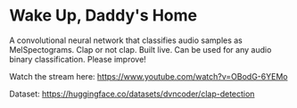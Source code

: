 # Wake Up, Daddy's Home

A convolutional neural network that classifies audio samples as MelSpectograms. Clap or not clap. Built live. Can be used for any audio binary classification. Please improve!


Watch the stream here: https://www.youtube.com/watch?v=OBodG-6YEMo

Dataset: https://huggingface.co/datasets/dvncoder/clap-detection
